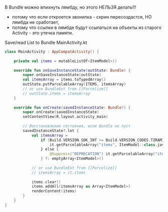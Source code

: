 
B Bundle можно впихнуть лямбду, но этого НЕЛЬЗЯ делать!!!
   -  потому что если откроется звонилка - скрин пересоздастся, НО лямбда не сработает, 
   -  потому что ссылки в лямбде будут ссылаться на объекты из старого Activity - это утечка памяти.

Save/read List to Bundle
MainActivity.kt
```kotlin
class MainActivity : AppCompatActivity() {
	
	private val items = mutableListOf<ItemModel>()
	
	override fun onSaveInstanceState(outState: Bundle) {  
	    super.onSaveInstanceState(outState)
		val itemsArray = items.toTypedArray()
		outState.putParcelableArray(ITEMS, itemsArray)
		// or use BundleExt from [[Parcelize]]
		// outState.items = itemsArray
	}
	
	override fun onCreate(savedInstanceState: Bundle?) {
	    super.onCreate(savedInstanceState)
	    setContentView(R.layout.activity_main)
	
	    // Восстановление состояния, если Bundle не пуст
	    savedInstanceState?.let {
	        val itemsArray = 
		        if (Build.VERSION.SDK_INT >= Build.VERSION_CODES.TIRAMISU) {  
				    it.getParcelableArray("items", ItemModel::class.java)  
				} else {  
				    @Suppress("DEPRECATION") it.getParcelableArray("items") as Array<ItemModel>  
				} ?: emptyArray<ItemModel>()
				
			// or use BundleExt from [[Parcelize]]
			// itemsArray = it.items
			
	        items.clear()
	        items.addAll(itemsArray as Array<ItemModel>)
	        renderContent(items)
	    }
	}
}
```
